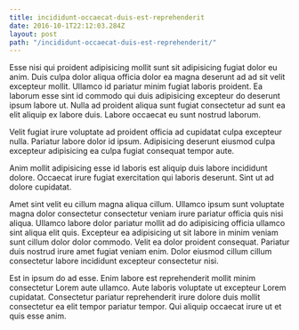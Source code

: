 ```yaml
---
title: incididunt-occaecat-duis-est-reprehenderit
date: 2016-10-1T22:12:03.284Z
layout: post
path: "/incididunt-occaecat-duis-est-reprehenderit/"
---
```


Esse nisi qui proident adipisicing mollit sunt sit adipisicing fugiat dolor eu anim. Duis culpa dolor aliqua officia dolor ea magna deserunt ad ad sit velit excepteur mollit. Ullamco id pariatur minim fugiat laboris proident. Ea laborum esse sint id commodo qui duis adipisicing excepteur do deserunt ipsum labore ut. Nulla ad proident aliqua sunt fugiat consectetur ad sunt ea elit aliquip ex labore duis. Labore occaecat eu sunt nostrud laborum.

Velit fugiat irure voluptate ad proident officia ad cupidatat culpa excepteur nulla. Pariatur labore dolor id ipsum. Adipisicing deserunt eiusmod culpa excepteur adipisicing ea culpa fugiat consequat tempor aute.

Anim mollit adipisicing esse id laboris est aliquip duis labore incididunt dolore. Occaecat irure fugiat exercitation qui laboris deserunt. Sint ut ad dolore cupidatat.

Amet sint velit eu cillum magna aliqua cillum. Ullamco ipsum sunt voluptate magna dolor consectetur consectetur veniam irure pariatur officia quis nisi aliqua. Ullamco labore dolor pariatur mollit ad do adipisicing officia ullamco sint aliqua elit quis. Excepteur ea adipisicing ut sit labore in minim veniam sunt cillum dolor dolor commodo. Velit ea dolor proident consequat. Pariatur duis nostrud irure amet fugiat veniam enim. Dolor eiusmod cillum cillum consectetur labore incididunt excepteur consectetur nisi.

Est in ipsum do ad esse. Enim labore est reprehenderit mollit minim consectetur Lorem aute ullamco. Aute laboris voluptate ut excepteur Lorem cupidatat. Consectetur pariatur reprehenderit irure dolore duis mollit consectetur ea elit tempor pariatur tempor. Qui aliquip occaecat irure ut et quis esse anim.
